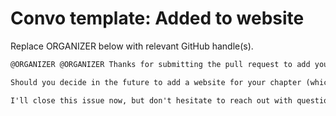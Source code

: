 # Convo template: Added to website

Replace ORGANIZER below with relevant GitHub handle(s).

```md
@ORGANIZER @ORGANIZER Thanks for submitting the pull request to add your chapter to our website. I've just merged the PR, so you should see your chapter appear within the next 10 minutes at https://proto.school/#/chapters.

Should you decide in the future to add a website for your chapter (which you can easily do from your repo with GitHub Pages), please be sure to update the `chapters.json` file to include a `website` field with your website URL. This will update the link in our chapter listings.

I'll close this issue now, but don't hesitate to reach out with questions.
```
